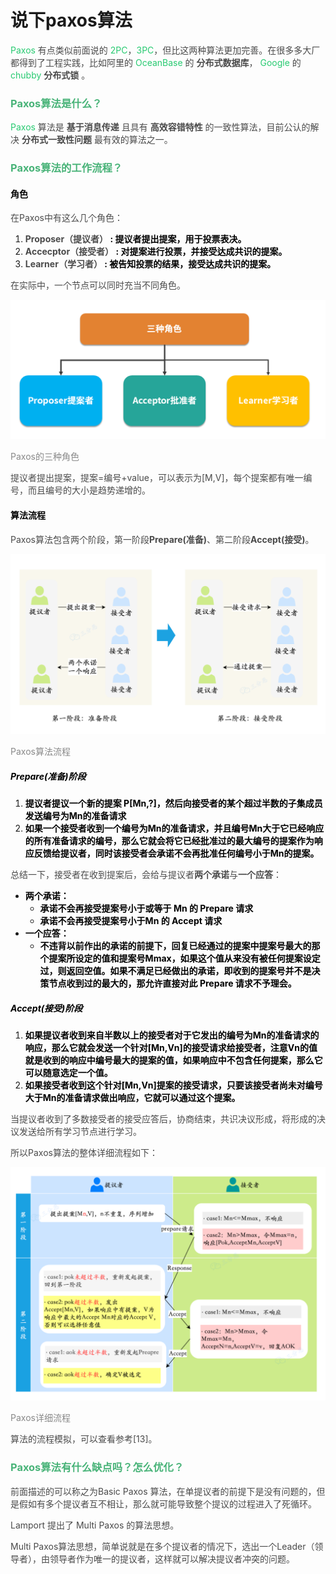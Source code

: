 # 说下paxos算法

<font style="color:rgb(40, 202, 113);">Paxos</font><font style="color:rgb(74, 74, 74);"> 有点类似前面说的 </font><font style="color:rgb(40, 202, 113);">2PC</font><font style="color:rgb(74, 74, 74);">，</font><font style="color:rgb(40, 202, 113);">3PC</font><font style="color:rgb(74, 74, 74);">，但比这两种算法更加完善。在很多多大厂都得到了工程实践，比如阿里的 </font><font style="color:rgb(40, 202, 113);">OceanBase</font><font style="color:rgb(74, 74, 74);"> 的 </font>**<font style="color:rgb(74, 74, 74);">分布式数据库</font>**<font style="color:rgb(74, 74, 74);">， </font><font style="color:rgb(40, 202, 113);">Google</font><font style="color:rgb(74, 74, 74);"> 的 </font><font style="color:rgb(40, 202, 113);">chubby</font><font style="color:rgb(74, 74, 74);"> </font>**<font style="color:rgb(74, 74, 74);">分布式锁</font>**<font style="color:rgb(74, 74, 74);"> 。</font>

### **<font style="color:rgb(72, 179, 120);">Paxos算法是什么？</font>**
<font style="color:rgb(40, 202, 113);">Paxos</font><font style="color:rgb(74, 74, 74);"> </font><font style="color:rgb(74, 74, 74);">算法是</font><font style="color:rgb(74, 74, 74);"> </font>**<font style="color:rgb(74, 74, 74);">基于消息传递</font>**<font style="color:rgb(74, 74, 74);"> </font><font style="color:rgb(74, 74, 74);">且具有</font><font style="color:rgb(74, 74, 74);"> </font>**<font style="color:rgb(74, 74, 74);">高效容错特性</font>**<font style="color:rgb(74, 74, 74);"> </font><font style="color:rgb(74, 74, 74);">的一致性算法，目前公认的解决</font><font style="color:rgb(74, 74, 74);"> </font>**<font style="color:rgb(74, 74, 74);">分布式一致性问题</font>**<font style="color:rgb(74, 74, 74);"> </font><font style="color:rgb(74, 74, 74);">最有效的算法之一。</font>

### **<font style="color:rgb(72, 179, 120);">Paxos算法的工作流程？</font>**
#### <font style="color:black;">角色</font>
<font style="color:rgb(74, 74, 74);">在Paxos中有这么几个角色：</font>

1. **<font style="color:rgb(74, 74, 74);">Proposer（提议者）</font>****<font style="color:rgb(1, 1, 1);"> </font>****<font style="color:rgb(1, 1, 1);">: 提议者提出提案，用于投票表决。</font>**
2. **<font style="color:rgb(74, 74, 74);">Accecptor（接受者）</font>****<font style="color:rgb(1, 1, 1);"> </font>****<font style="color:rgb(1, 1, 1);">: 对提案进行投票，并接受达成共识的提案。</font>**
3. **<font style="color:rgb(74, 74, 74);">Learner（学习者）</font>****<font style="color:rgb(1, 1, 1);"> </font>****<font style="color:rgb(1, 1, 1);">: 被告知投票的结果，接受达成共识的提案。</font>**

<font style="color:rgb(74, 74, 74);">在实际中，一个节点可以同时充当不同角色。</font>

![1696574091668-8c453f37-6e0b-496e-8b63-dda586174498.png](./img/q5CzysxqwNHRRtv5/1696574091668-8c453f37-6e0b-496e-8b63-dda586174498-923469.png)

<font style="color:rgb(136, 136, 136);">Paxos的三种角色</font>

<font style="color:rgb(74, 74, 74);">提议者提出提案，提案=编号+value，可以表示为[M,V]，每个提案都有唯一编号，而且编号的大小是趋势递增的。</font>

#### <font style="color:black;">算法流程</font>
<font style="color:rgb(74, 74, 74);">Paxos算法包含两个阶段，第一阶段**Prepare(准备)</font>**<font style="color:rgb(74, 74, 74);">、第二阶段</font>**<font style="color:rgb(74, 74, 74);">Accept(接受)**。</font>

![1695892187691-49e874ad-fe63-49fc-a6ec-5d6051134e6e.png](./img/q5CzysxqwNHRRtv5/1695892187691-49e874ad-fe63-49fc-a6ec-5d6051134e6e-504166.png)

<font style="color:rgb(136, 136, 136);">Paxos算法流程</font>

##### <font style="color:black;">Prepare(准备)阶段</font>
1. **<font style="color:rgb(1, 1, 1);">提议者提议一个新的提案 P[Mn,?]，然后向接受者的某个超过半数的子集成员发送编号为Mn的准备请求</font>**
2. **<font style="color:rgb(1, 1, 1);">如果一个接受者收到一个编号为Mn的准备请求，并且编号Mn大于它已经响应的所有准备请求的编号，那么它就会将它已经批准过的最大编号的提案作为响应反馈给提议者，同时该接受者会承诺不会再批准任何编号小于Mn的提案。</font>**

<font style="color:rgb(74, 74, 74);">总结一下，接受者在收到提案后，会给与提议者</font>**<font style="color:rgb(74, 74, 74);">两个承诺</font>**<font style="color:rgb(74, 74, 74);">与</font>**<font style="color:rgb(74, 74, 74);">一个应答</font>**<font style="color:rgb(74, 74, 74);">：</font>

+ **<font style="color:rgb(1, 1, 1);">两个承诺：</font>**
    - **<font style="color:rgb(1, 1, 1);">承诺不会再接受提案号小于或等于 Mn 的 Prepare 请求</font>**
    - **<font style="color:rgb(1, 1, 1);">承诺不会再接受提案号小于Mn 的 Accept 请求</font>**
+ **<font style="color:rgb(1, 1, 1);">一个应答：</font>**
    - **<font style="color:rgb(1, 1, 1);">不违背以前作出的承诺的前提下，回复已经通过的提案中提案号最大的那个提案所设定的值和提案号Mmax，如果这个值从来没有被任何提案设定过，则返回空值。如果不满足已经做出的承诺，即收到的提案号并不是决策节点收到过的最大的，那允许直接对此 Prepare 请求不予理会。</font>**

##### <font style="color:black;">Accept(接受)阶段</font>
1. **<font style="color:rgb(1, 1, 1);">如果提议者收到来自半数以上的接受者对于它发出的编号为Mn的准备请求的响应，那么它就会发送一个针对[Mn,Vn]的接受请求给接受者，注意Vn的值就是收到的响应中编号最大的提案的值，如果响应中不包含任何提案，那么它可以随意选定一个值。</font>**
2. **<font style="color:rgb(1, 1, 1);">如果接受者收到这个针对[Mn,Vn]提案的接受请求，只要该接受者尚未对编号大于Mn的准备请求做出响应，它就可以通过这个提案。</font>**

<font style="color:rgb(74, 74, 74);">当提议者收到了多数接受者的接受应答后，协商结束，共识决议形成，将形成的决议发送给所有学习节点进行学习。</font>

<font style="color:rgb(74, 74, 74);">所以Paxos算法的整体详细流程如下：</font>

![1695892187582-f6c5442c-822b-4555-a9a6-89f58860f0c9.png](./img/q5CzysxqwNHRRtv5/1695892187582-f6c5442c-822b-4555-a9a6-89f58860f0c9-559716.png)

<font style="color:rgb(136, 136, 136);">Paxos详细流程</font>

<font style="color:rgb(74, 74, 74);">算法的流程模拟，可以查看参考[13]。</font>

### **<font style="color:rgb(72, 179, 120);">Paxos算法有什么缺点吗？怎么优化？</font>**
<font style="color:rgb(74, 74, 74);">前面描述的可以称之为Basic Paxos 算法，在单提议者的前提下是没有问题的，但是假如有多个提议者互不相让，那么就可能导致整个提议的过程进入了死循环。</font>

<font style="color:rgb(74, 74, 74);">Lamport 提出了 Multi Paxos 的算法思想。</font>

<font style="color:rgb(74, 74, 74);">Multi Paxos算法思想，简单说就是在多个提议者的情况下，选出一个Leader（领导者），由领导者作为唯一的提议者，这样就可以解决提议者冲突的问题。</font>


